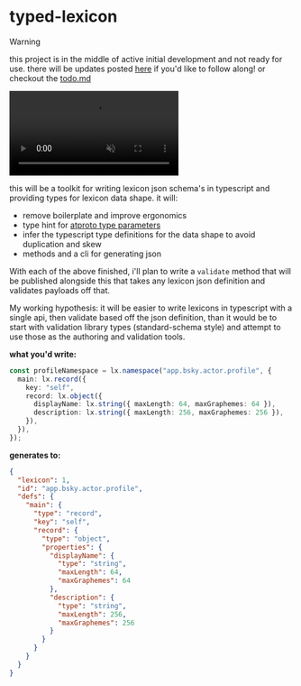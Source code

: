 # typed-lexicon

> [!WARNING]
> this project is in the middle of active initial development and not ready for
> use. there will be updates posted [here](https://bsky.app/profile/tylur.dev)
> if you'd like to follow along! or checkout the [todo.md](./todo.md)

<video
autoplay
loop
controls
playsinline
muted
disablepictureinpicture
src="https://github.com/user-attachments/assets/1dbc0901-a950-4779-bf20-2e818456fd3c"
/>

this will be a toolkit for writing lexicon json schema's in typescript and
providing types for lexicon data shape. it will:

- remove boilerplate and improve ergonomics
- type hint for
  [atproto type parameters](https://atproto.com/specs/lexicon#overview-of-types)
- infer the typescript type definitions for the data shape to avoid duplication
  and skew
- methods and a cli for generating json

With each of the above finished, i'll plan to write a `validate` method that
will be published alongside this that takes any lexicon json definition and
validates payloads off that.

My working hypothesis: it will be easier to write lexicons in typescript with a
single api, then validate based off the json definition, than it would be to
start with validation library types (standard-schema style) and attempt to use
those as the authoring and validation tools.

**what you'd write:**

```typescript
const profileNamespace = lx.namespace("app.bsky.actor.profile", {
  main: lx.record({
    key: "self",
    record: lx.object({
      displayName: lx.string({ maxLength: 64, maxGraphemes: 64 }),
      description: lx.string({ maxLength: 256, maxGraphemes: 256 }),
    }),
  }),
});
```

**generates to:**

```json
{
  "lexicon": 1,
  "id": "app.bsky.actor.profile",
  "defs": {
    "main": {
      "type": "record",
      "key": "self",
      "record": {
        "type": "object",
        "properties": {
          "displayName": {
            "type": "string",
            "maxLength": 64,
            "maxGraphemes": 64
          },
          "description": {
            "type": "string",
            "maxLength": 256,
            "maxGraphemes": 256
          }
        }
      }
    }
  }
}
```
